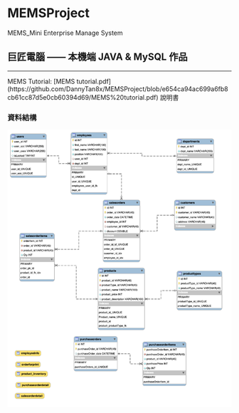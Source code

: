 # MEMSProject
MEMS_Mini Enterprise Manage System

## 巨匠電腦 —— 本機端 JAVA & MySQL 作品

<hr>
MEMS Tutorial: [MEMS tutorial.pdf](https://github.com/DannyTan8x/MEMSProject/blob/e654ca94ac699a6fb8cb61cc87d5e0cb60394d69/MEMS%20tutorial.pdf) 說明書

### 資料結構

![DB 結構](https://github.com/DannyTan8x/MEMSProject/blob/42b3ac3e127f0050e2cf91e15e916ae425b37f60/mySQL_DataBase/EER%20Diagram.png "mySQL structure")
